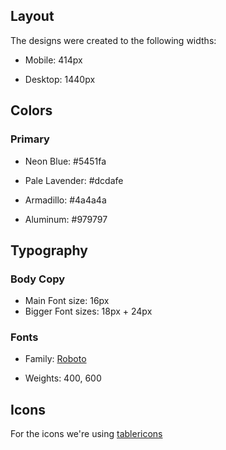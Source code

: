 ## Layout

The designs were created to the following widths:

-   Mobile: 414px

-   Desktop: 1440px

## Colors

### Primary

-   Neon Blue: #5451fa

-   Pale Lavender: #dcdafe

-   Armadillo: #4a4a4a

-   Aluminum: #979797

## Typography

### Body Copy

-   Main Font size: 16px
-   Bigger Font sizes: 18px + 24px

### Fonts

-   Family: [Roboto](https://fonts.google.com/specimen/Roboto)

-   Weights: 400, 600

## Icons

For the icons we're using [tablericons](http://tablericons.com)
